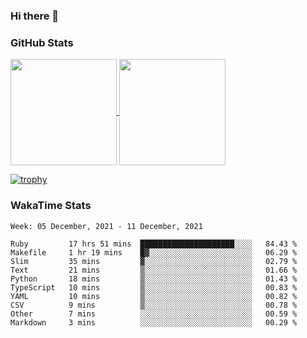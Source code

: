 ### Hi there 👋

### GitHub Stats

<a href="https://github.com/anuraghazra/github-readme-stats">
  <img align="center" height="170px" src="https://github-readme-stats.vercel.app/api/top-langs/?username=tksfjt1024&layout=compact&count_private=true&show_icons=true&show_icons=true&theme=graywhite" />
</a>
<a href="https://github.com/anuraghazra/github-readme-stats">
  <img align="center" height="170px" src="https://github-readme-stats.vercel.app/api?username=tksfjt1024&count_private=true&show_icons=true&show_icons=true&theme=graywhite" />
</a>

[![trophy](https://github-profile-trophy.vercel.app/?username=tksfjt1024)](https://github.com/ryo-ma/github-profile-trophy)

### WakaTime Stats

<!--START_SECTION:waka-->
```text
Week: 05 December, 2021 - 11 December, 2021

Ruby         17 hrs 51 mins  █████████████████████░░░░   84.43 % 
Makefile     1 hr 19 mins    █▓░░░░░░░░░░░░░░░░░░░░░░░   06.29 % 
Slim         35 mins         ▓░░░░░░░░░░░░░░░░░░░░░░░░   02.79 % 
Text         21 mins         ▒░░░░░░░░░░░░░░░░░░░░░░░░   01.66 % 
Python       18 mins         ▒░░░░░░░░░░░░░░░░░░░░░░░░   01.43 % 
TypeScript   10 mins         ▒░░░░░░░░░░░░░░░░░░░░░░░░   00.83 % 
YAML         10 mins         ▒░░░░░░░░░░░░░░░░░░░░░░░░   00.82 % 
CSV          9 mins          ▒░░░░░░░░░░░░░░░░░░░░░░░░   00.78 % 
Other        7 mins          ░░░░░░░░░░░░░░░░░░░░░░░░░   00.59 % 
Markdown     3 mins          ░░░░░░░░░░░░░░░░░░░░░░░░░   00.29 % 
```
<!--END_SECTION:waka-->
